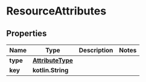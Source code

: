 
# ResourceAttributes

## Properties
Name | Type | Description | Notes
------------ | ------------- | ------------- | -------------
**type** | [**AttributeType**](AttributeType.md) |  | 
**key** | **kotlin.String** |  | 



